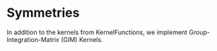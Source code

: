 # Symmetries

In addition to the kernels from KernelFunctions, we implement Group-Integration-Matrix (GIM) Kernels. 
